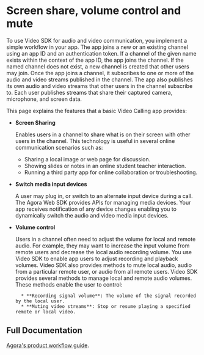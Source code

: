 # Screen share, volume control and mute

To use Video SDK for audio and video communication, you implement a simple workflow in your app. The app joins a new or an existing channel using an app ID and an authentication token. If a channel of the given name exists within the context of the app ID, the app joins the channel. If the named channel does not exist, a new channel is created that other users may join. Once the app joins a channel, it subscribes to one or more of the audio and video streams published in the channel. The app also publishes its own audio and video streams that other users in the channel subscribe to. Each user publishes streams that share their captured camera, microphone, and screen data.

This page explains the features that a basic Video Calling app provides:

* **Screen Sharing**

    Enables users in a channel to share what is on their screen with other users in the channel. This technology is useful in several online communication scenarios such as:

    * Sharing a local image or web page for discussion.
    * Showing slides or notes in an online student teacher interaction.
    * Running a third party app for online collaboration or troubleshooting.

* **Switch media input devices**

    A user may plug in, or switch to an alternate input device during a call. The Agora Web SDK provides APIs for managing media devices. Your app receives notification of any device changes enabling you to dynamically switch the audio and video media input devices.

* **Volume control**

    Users in a channel often need to adjust the volume for local and remote audio. For example, they may want to increase the input volume from remote users and decrease the local audio recording volume. You use Video SDK to enable app users to adjust recording and playback volumes. Video SDK also provides methods to mute local audio, audio from a particular remote user, or audio from all remote users. Video SDK provides several methods to manage local and remote audio volumes. These methods enable the user to control:

        * **Recording signal volume**: The volume of the signal recorded by the local user.
        * **Muting video streams**: Stop or resume playing a specified remote or local video.

## Full Documentation

[Agora's product workflow guide](https://docs.agora.io/en/video-calling/develop/product-workflow?platform=web).


